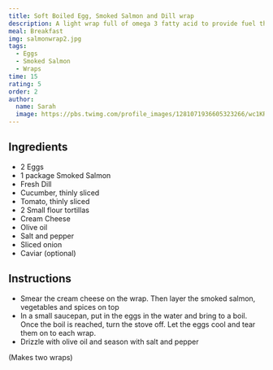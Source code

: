 ```yaml
---
title: Soft Boiled Egg, Smoked Salmon and Dill wrap
description: A light wrap full of omega 3 fatty acid to provide fuel through the day. The flavors are delicious together and the onion and cucumber offer a nice crisp contrast to the texture of the egg and salmon.
meal: Breakfast
img: salmonwrap2.jpg
tags:
  - Eggs
  - Smoked Salmon
  - Wraps
time: 15
rating: 5
order: 2
author:
  name: Sarah
  image: https://pbs.twimg.com/profile_images/1281071936605323266/wc1KRZLK_400x400.jpg
---
```


## Ingredients

- 2 Eggs
- 1 package Smoked Salmon
- Fresh Dill
- Cucumber, thinly sliced
- Tomato, thinly sliced
- 2 Small flour tortillas
- Cream Cheese
- Olive oil
- Salt and pepper
- Sliced onion
- Caviar (optional)

## Instructions

- Smear the cream cheese on the wrap. Then layer the smoked salmon, vegetables and spices on top
- In a small saucepan, put in the eggs in the water and bring to a boil. Once the boil is reached, turn the stove off. Let the eggs cool and tear them on to each wrap.
- Drizzle with olive oil and season with salt and pepper

(Makes two wraps)

